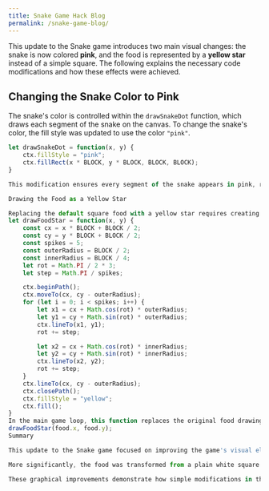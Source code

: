 ```yaml
---
title: Snake Game Hack Blog
permalink: /snake-game-blog/
---
```


This update to the Snake game introduces two main visual changes: the snake is now colored **pink**, and the food is represented by a **yellow star** instead of a simple square. The following explains the necessary code modifications and how these effects were achieved.

## Changing the Snake Color to Pink

The snake's color is controlled within the `drawSnakeDot` function, which draws each segment of the snake on the canvas. To change the snake's color, the fill style was updated to use the color `"pink"`.

```js
let drawSnakeDot = function(x, y) {
    ctx.fillStyle = "pink";
    ctx.fillRect(x * BLOCK, y * BLOCK, BLOCK, BLOCK);
}

This modification ensures every segment of the snake appears in pink, replacing the previous color.

Drawing the Food as a Yellow Star

Replacing the default square food with a yellow star requires creating a new drawing function. The drawFoodStar function uses trigonometry to draw a 5-pointed star at the food's position.
let drawFoodStar = function(x, y) {
    const cx = x * BLOCK + BLOCK / 2;
    const cy = y * BLOCK + BLOCK / 2;
    const spikes = 5;
    const outerRadius = BLOCK / 2;
    const innerRadius = BLOCK / 4;
    let rot = Math.PI / 2 * 3;
    let step = Math.PI / spikes;

    ctx.beginPath();
    ctx.moveTo(cx, cy - outerRadius);
    for (let i = 0; i < spikes; i++) {
        let x1 = cx + Math.cos(rot) * outerRadius;
        let y1 = cy + Math.sin(rot) * outerRadius;
        ctx.lineTo(x1, y1);
        rot += step;

        let x2 = cx + Math.cos(rot) * innerRadius;
        let y2 = cy + Math.sin(rot) * innerRadius;
        ctx.lineTo(x2, y2);
        rot += step;
    }
    ctx.lineTo(cx, cy - outerRadius);
    ctx.closePath();
    ctx.fillStyle = "yellow";
    ctx.fill();
}
In the main game loop, this function replaces the original food drawing code:
drawFoodStar(food.x, food.y);
Summary

This update to the Snake game focused on improving the game's visual elements to create a more engaging and colorful experience. The snake's color was changed to pink by simply updating the fill style in the drawing function responsible for rendering each snake segment. This small but impactful change gives the snake a fresh, noticeable appearance.

More significantly, the food was transformed from a plain white square into a bright yellow star. This was achieved by creating a custom drawing function that uses trigonometry to plot the points of a 5-pointed star on the canvas. By setting the fill color to yellow before drawing the star, the food becomes visually distinct and more attractive.

These graphical improvements demonstrate how simple modifications in the canvas drawing code can greatly enhance the game's look and feel, making it more enjoyable for players. The changes also provide a foundation for further customization and creativity in game design.